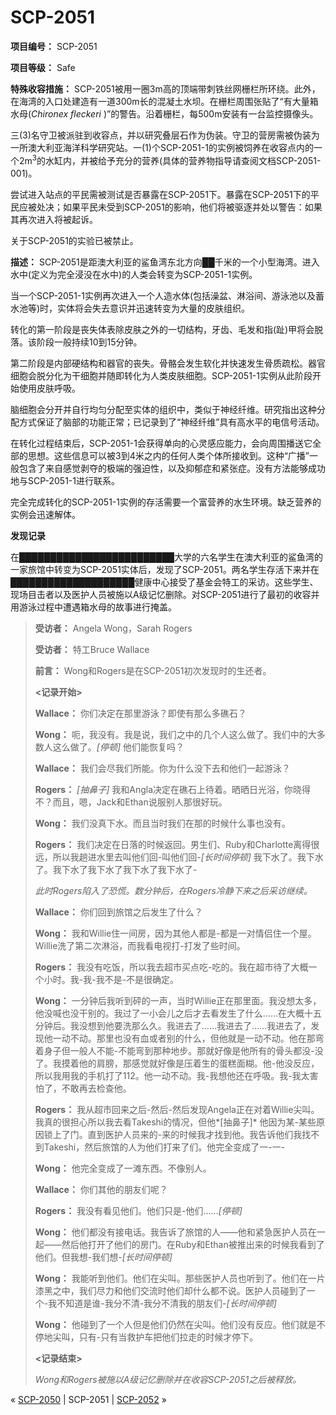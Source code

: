 # SCP-2051
                        


**项目编号：** SCP-2051

**项目等级：** Safe

**特殊收容措施：** SCP-2051被用一圈3m高的顶端带刺铁丝网栅栏所环绕。此外，在海湾的入口处建造有一道300m长的混凝土水坝。在栅栏周围张贴了“有大量箱水母(*Chironex fleckeri* )”的警告。沿着栅栏，每500m安装有一台监控摄像头。

三(3)名守卫被派驻到收容点，并以研究叠层石作为伪装。守卫的营房需被伪装为一所澳大利亚海洋科学研究站。一(1)个SCP-2051-1的实例被饲养在收容点内的一个2m<sup>3</sup>的水缸内，并被给予充分的营养(具体的营养物指导请查阅文档SCP-2051-001)。

尝试进入站点的平民需被测试是否暴露在SCP-2051下。暴露在SCP-2051下的平民应被处决；如果平民未受到SCP-2051的影响，他们将被驱逐并处以警告：如果其再次进入将被起诉。

关于SCP-2051的实验已被禁止。

**描述：** SCP-2051是距澳大利亚的鲨鱼湾东北方向██千米的一个小型海湾。进入水中(定义为完全浸没在水中)的人类会转变为SCP-2051-1实例。

当一个SCP-2051-1实例再次进入一个人造水体(包括澡盆、淋浴间、游泳池以及蓄水池等)时，实体将会失去意识并迅速转变为大量的皮肤组织。

转化的第一阶段是丧失体表除皮肤之外的一切结构，牙齿、毛发和指(趾)甲将会脱落。该阶段一般持续10到15分钟。

第二阶段是内部硬结构和器官的丧失。骨骼会发生软化并快速发生骨质疏松。器官细胞会脱分化为干细胞并随即转化为人类皮肤细胞。SCP-2051-1实例从此阶段开始使用皮肤呼吸。

脑细胞会分开并自行均匀分配至实体的组织中，类似于神经纤维。研究指出这种分配方式保证了脑部的功能正常；已记录到了“神经纤维”具有高水平的电信号活动。

在转化过程结束后，SCP-2051-1会获得单向的心灵感应能力，会向周围播送它全部的思想。这些信息可以被3到4米之内的任何人类个体所接收到。这种“广播”一般包含了来自感觉剥夺的极端的强迫性，以及抑郁症和紧张症。没有方法能够成功地与SCP-2051-1进行联系。

完全完成转化的SCP-2051-1实例的存活需要一个富营养的水生环境。缺乏营养的实例会迅速解体。

**发现记录** 

在█████████████████████████大学的六名学生在澳大利亚的鲨鱼湾的一家旅馆中转变为SCP-2051实体后，发现了SCP-2051。两名学生存活下来并在████████████████████健康中心接受了基金会特工的采访。这些学生、现场目击者以及医护人员被施以A级记忆删除。对SCP-2051进行了最初的收容并用游泳过程中遭遇箱水母的故事进行掩盖。


> **受访者：** Angela Wong，Sarah Rogers
> 
> **受访者：** 特工Bruce Wallace
> 
> **前言：** Wong和Rogers是在SCP-2051初次发现时的生还者。
> 
> **<记录开始>** 
> 
> **Wallace：** 你们决定在那里游泳？即使有那么多礁石？
> 
> **Wong：** 呃，我没有。我是说，我们之中的几个人这么做了。我们中的大多数人这么做了。*[停顿]* 他们能恢复吗？
> 
> **Wallace：** 我们会尽我们所能。你为什么没下去和他们一起游泳？
> 
> **Rogers：** *[抽鼻子]* 我和Angla决定在礁石上待着。晒晒日光浴，你晓得不？而且，嗯，Jack和Ethan说服别人那很好玩。
> 
> **Wong：** 我们没真下水。而且当时我们在那的时候什么事也没有。
> 
> **Rogers：** 我们决定在日落的时候返回。男生们、Ruby和Charlotte离得很远，所以我趟进水里去叫他们回-叫他们回-*[长时间停顿]* 我下水了。我下水了。我下水了我下水了我下水了我下水了-
> 
> *此时Rogers陷入了恐慌。数分钟后，在Rogers冷静下来之后采访继续。* 
> 
> **Wallace：** 你们回到旅馆之后发生了什么？
> 
> **Wong：** 我和Willie住一间房，因为其他人都是-都是一对情侣住一个屋。Willie洗了第二次淋浴，而我看电视打-打发了些时间。
> 
> **Rogers：** 我没有吃饭，所以我去超市买点吃-吃的。我在超市待了大概一个小时。我-我-我不是-不是很确定。
> 
> **Wong：** 一分钟后我听到砰的一声，当时Willie正在那里面。我没想太多，他没喊也没干别的。我过了一小会儿之后才去看发生了什么……在大概十五分钟后。我没想到他要洗那么久。我进去了……我进去了……我进去了，发现他一动不动。那里也没有血或者别的什么，但他就是一动不动。他在那弯着身子但一般人不能-不能弯到那种地步。那就好像是他所有的骨头都没-没了。我摸着他的肩膀，那感觉就好像是压着生的蛋糕面糊。他-他没反应，所以我用我的手机打了112。他一动不动。我-我想他还在呼吸。我-我太害怕了，不敢再去检查他。
> 
> **Rogers：** 我从超市回来之后-然后-然后发现Angela正在对着Willie尖叫。我真的很担心所以我去看Takeshi的情况，但他*[抽鼻子]* 他因为某-某些原因锁上了门。直到医护人员来的-来的时候我才找到他。我告诉他们我找不到Takeshi，然后旅馆的人为他们打来了们。他完全变成了一-一-
> 
> **Wong：** 他完全变成了一滩东西。不像别人。
> 
> **Wallace：** 你们其他的朋友们呢？
> 
> **Rogers：** 我没有看见他们。他们只是-他们……*[停顿]* 
> 
> **Wong：** 他们都没有接电话。我告诉了旅馆的人——他和紧急医护人员在一起——然后他打开了他们的房门。在Ruby和Ethan被推出来的时候我看到了他们。但我想-我们想-*[长时间停顿]* 
> 
> **Wong：** 我能听到他们。他们在尖叫。那些医护人员也听到了。他们在一片漆黑之中，我们尽力和他们交流时他们却什么都不说。医护人员碰到了一个-我不知道是谁-我分不清-我分不清我的朋友们-*[长时间停顿]* 
> 
> **Wong：** 他碰到了一个人但是他们仍然在尖叫。他们没有反应。他们就是不停地尖叫，只有-只有当救护车把他们拉走的时候才停下。
> 
> **<记录结束>** 
> 
> *Wong和Rogers被施以A级记忆删除并在收容SCP-2051之后被释放。* 
> 



« [SCP-2050](/scp-2050) | SCP-2051 | [SCP-2052](/scp-2052) »





                    